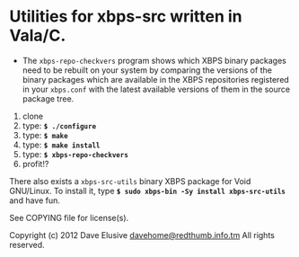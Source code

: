 # Utilities for xbps-src written in Vala/C.

* The `xbps-repo-checkvers` program shows which XBPS binary packages need to be
  rebuilt on your system by comparing the versions of the binary packages which
  are available in the XBPS repositories registered in your `xbps.conf` with the
  latest available versions of them in the source package tree.

1. clone
2. type: **`$ ./configure`**
3. type: **`$ make`**
4. type: **`$ make install`**
5. type: **`$ xbps-repo-checkvers`**
6. profit!?

There also exists a `xbps-src-utils` binary XBPS package for Void GNU/Linux. To
install it, type **`$ sudo xbps-bin -Sy install xbps-src-utils`** and have fun.

See COPYING file for license(s).

Copyright (c) 2012 Dave Elusive <davehome@redthumb.info.tm>
All rights reserved.
